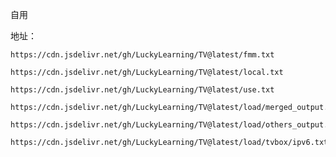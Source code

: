 自用

地址：
```shell
https://cdn.jsdelivr.net/gh/LuckyLearning/TV@latest/fmm.txt
```
```shell
https://cdn.jsdelivr.net/gh/LuckyLearning/TV@latest/local.txt
```
```shell
https://cdn.jsdelivr.net/gh/LuckyLearning/TV@latest/use.txt
```
```shell
https://cdn.jsdelivr.net/gh/LuckyLearning/TV@latest/load/merged_output.txt
```
```shell
https://cdn.jsdelivr.net/gh/LuckyLearning/TV@latest/load/others_output.txt
```
```shell
https://cdn.jsdelivr.net/gh/LuckyLearning/TV@latest/load/tvbox/ipv6.txt
```

